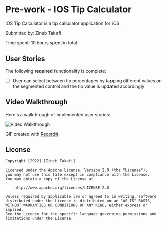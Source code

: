 # Pre-work - IOS Tip Calculator

IOS Tip Calculator is a tip calculator application for iOS.

Submitted by: Zineb Takafi

Time spent: 10 hours spent in total

## User Stories

The following **required** functionality is complete:

* [ ] User can select between tip percentages by tapping different values on the segmented control and the tip value is updated accordingly

## Video Walkthrough

Here's a walkthrough of implemented user stories:

<img src='http://g.recordit.co/EDkfrLeyDO.gif' title='Video Walkthrough' width='' alt='Video Walkthrough' />

GIF created with [Recordit](https://recordit.co/).

## License

    Copyright [2022] [Zineb Takafi]

    Licensed under the Apache License, Version 2.0 (the "License");
    you may not use this file except in compliance with the License.
    You may obtain a copy of the License at

        http://www.apache.org/licenses/LICENSE-2.0

    Unless required by applicable law or agreed to in writing, software
    distributed under the License is distributed on an "AS IS" BASIS,
    WITHOUT WARRANTIES OR CONDITIONS OF ANY KIND, either express or implied.
    See the License for the specific language governing permissions and
    limitations under the License.

